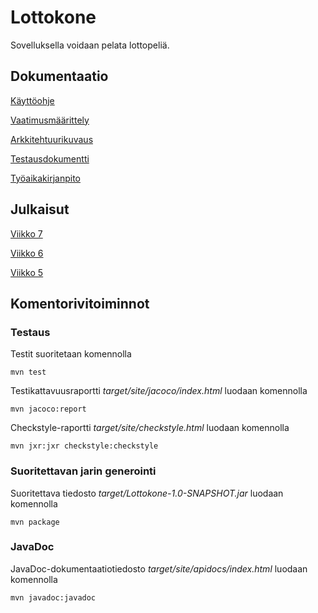 # Lottokone

Sovelluksella voidaan pelata lottopeliä.

## Dokumentaatio

[Käyttöohje](dokumentaatio/kayttoohje.md)

[Vaatimusmäärittely](dokumentaatio/vaatimusmaarittely.md)

[Arkkitehtuurikuvaus](dokumentaatio/arkkitehtuuri.md)

[Testausdokumentti](dokumentaatio/testaus.md)

[Työaikakirjanpito](dokumentaatio/tyoaikakirjanpito.md)

## Julkaisut

[Viikko 7](https://github.com/kukaan/ot-harjoitustyo/releases/tag/viikko7)

[Viikko 6](https://github.com/kukaan/ot-harjoitustyo/releases/tag/viikko6)

[Viikko 5](https://github.com/kukaan/ot-harjoitustyo/releases/tag/viikko5)

## Komentorivitoiminnot

### Testaus
Testit suoritetaan komennolla
```
mvn test
```

Testikattavuusraportti _target/site/jacoco/index.html_ luodaan komennolla
```
mvn jacoco:report
```

Checkstyle-raportti _target/site/checkstyle.html_ luodaan komennolla
```
mvn jxr:jxr checkstyle:checkstyle
```

### Suoritettavan jarin generointi

Suoritettava tiedosto _target/Lottokone-1.0-SNAPSHOT.jar_ luodaan komennolla
```
mvn package
```

### JavaDoc

JavaDoc-dokumentaatiotiedosto _target/site/apidocs/index.html_ luodaan komennolla
```
mvn javadoc:javadoc
```
